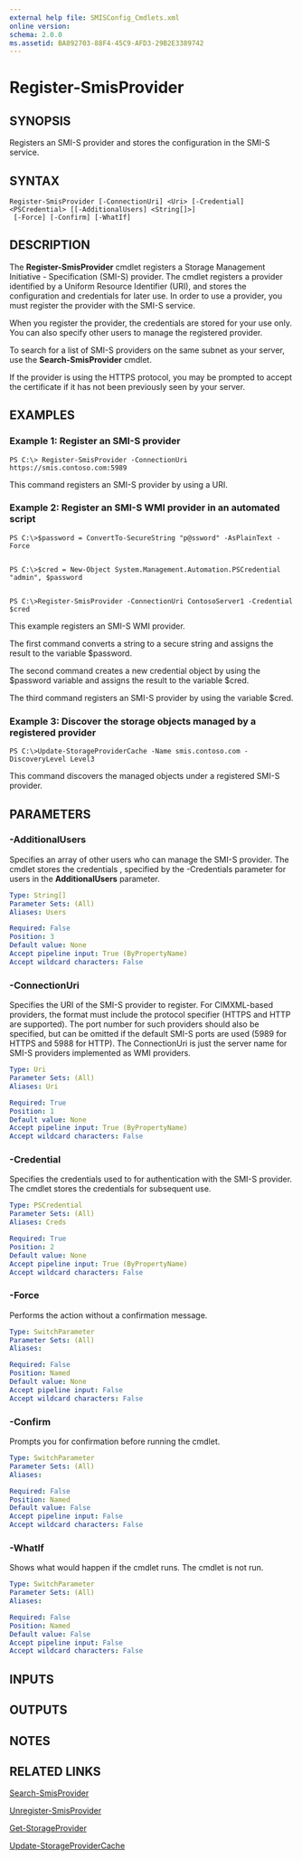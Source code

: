 ```yaml
---
external help file: SMISConfig_Cmdlets.xml
online version: 
schema: 2.0.0
ms.assetid: BA892703-88F4-45C9-AFD3-29B2E3389742
---
```


# Register-SmisProvider

## SYNOPSIS
Registers an SMI-S provider and stores the configuration in the SMI-S service.

## SYNTAX

```
Register-SmisProvider [-ConnectionUri] <Uri> [-Credential] <PSCredential> [[-AdditionalUsers] <String[]>]
 [-Force] [-Confirm] [-WhatIf]
```

## DESCRIPTION
The **Register-SmisProvider** cmdlet registers a Storage Management Initiative - Specification (SMI-S) provider.
The cmdlet registers a provider identified by a Uniform Resource Identifier (URI), and stores the configuration and credentials for later use.
In order to use a provider, you must register the provider with the SMI-S service.

When you register the provider, the credentials are stored for your use only.
You can also specify other users to manage the registered provider.

To search for a list of SMI-S providers on the same subnet as your server, use the **Search-SmisProvider** cmdlet.

If the provider is using the HTTPS protocol, you may be prompted to accept the certificate if it has not been previously seen by your server.

## EXAMPLES

### Example 1: Register an SMI-S provider
```
PS C:\> Register-SmisProvider -ConnectionUri https://smis.contoso.com:5989
```

This command registers an SMI-S provider by using a URI.

### Example 2: Register an SMI-S WMI provider in an automated script
```
PS C:\>$password = ConvertTo-SecureString "p@ssword" -AsPlainText -Force 


PS C:\>$cred = New-Object System.Management.Automation.PSCredential "admin", $password


PS C:\>Register-SmisProvider -ConnectionUri ContosoServer1 -Credential $cred
```

This example registers an SMI-S WMI provider.

The first command converts a string to a secure string and assigns the result to the variable $password.

The second command creates a new credential object by using the $password variable and assigns the result to the variable $cred.

The third command registers an SMI-S provider by using the variable $cred.

### Example 3: Discover the storage objects managed by a registered provider
```
PS C:\>Update-StorageProviderCache -Name smis.contoso.com -DiscoveryLevel Level3
```

This command discovers the managed objects under a registered SMI-S provider.

## PARAMETERS

### -AdditionalUsers
Specifies an array of other users who can manage the SMI-S provider.
The cmdlet stores the credentials , specified by the -Credentials parameter for users in the **AdditionalUsers** parameter.

```yaml
Type: String[]
Parameter Sets: (All)
Aliases: Users

Required: False
Position: 3
Default value: None
Accept pipeline input: True (ByPropertyName)
Accept wildcard characters: False
```

### -ConnectionUri
Specifies the URI of the SMI-S provider to register.
For CIMXML-based providers, the format must include the protocol specifier (HTTPS and HTTP are supported).
The port number for such providers should also be specified, but can be omitted if the default SMI-S ports are used (5989 for HTTPS and 5988 for HTTP). 
The ConnectionUri is just the server name for SMI-S providers implemented as WMI providers.

```yaml
Type: Uri
Parameter Sets: (All)
Aliases: Uri

Required: True
Position: 1
Default value: None
Accept pipeline input: True (ByPropertyName)
Accept wildcard characters: False
```

### -Credential
Specifies the credentials used to for authentication with the SMI-S provider.
The cmdlet stores the credentials for subsequent use.

```yaml
Type: PSCredential
Parameter Sets: (All)
Aliases: Creds

Required: True
Position: 2
Default value: None
Accept pipeline input: True (ByPropertyName)
Accept wildcard characters: False
```

### -Force
Performs the action without a confirmation message.

```yaml
Type: SwitchParameter
Parameter Sets: (All)
Aliases: 

Required: False
Position: Named
Default value: None
Accept pipeline input: False
Accept wildcard characters: False
```

### -Confirm
Prompts you for confirmation before running the cmdlet.

```yaml
Type: SwitchParameter
Parameter Sets: (All)
Aliases: 

Required: False
Position: Named
Default value: False
Accept pipeline input: False
Accept wildcard characters: False
```

### -WhatIf
Shows what would happen if the cmdlet runs.
The cmdlet is not run.

```yaml
Type: SwitchParameter
Parameter Sets: (All)
Aliases: 

Required: False
Position: Named
Default value: False
Accept pipeline input: False
Accept wildcard characters: False
```

## INPUTS

## OUTPUTS

## NOTES

## RELATED LINKS

[Search-SmisProvider](./Search-SmisProvider.md)

[Unregister-SmisProvider](./Unregister-SmisProvider.md)

[Get-StorageProvider](../Storage2_Cmdlets/Get-StorageProvider.md)

[Update-StorageProviderCache](../Storage2_Cmdlets/Update-StorageProviderCache.md)

